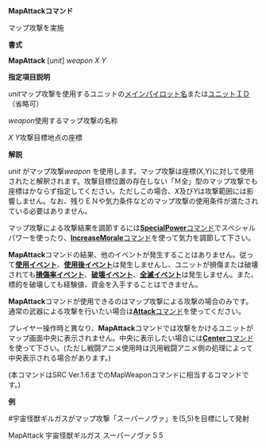 **MapAttackコマンド**

マップ攻撃を実施

**書式**

**MapAttack** [*unit*] *weapon X Y*

**指定項目説明**

*unit*マップ攻撃を使用するユニットの[メインパイロット名](メインパイロット名)または[ユニットＩＤ](ユニットＩＤ)（省略可）

*weapon*使用するマップ攻撃の名称

*X Y*攻撃目標地点の座標

**解説**

*unit* がマップ攻撃*weapon* を使用します。マップ攻撃は座標(X,Y)に対して使用されたと解釈されます。攻撃目標位置の存在しない「Ｍ全」型のマップ攻撃でも座標はかならず指定してください。ただしこの場合、*X*及び*Y*は攻撃範囲には影響しません。なお、残りＥＮや気力条件などのマップ攻撃の使用条件が満たされている必要はありません。

マップ攻撃による攻撃結果を調節するには[**SpecialPower**コマンド](SpecialPowerコマンド)でスペシャルパワーを使ったり、[**IncreaseMorale**コマンド](IncreaseMoraleコマンド)を使って気力を調節して下さい。

**MapAttack**コマンドの結果、他のイベントが発生することはありません。従って[**使用イベント**](使用イベント)、[**使用後イベント**](使用後イベント)は発生しませんし、ユニットが損傷または破壊されても[**損傷率イベント**](損傷率イベント)、[**破壊イベント**](破壊イベント)、[**全滅イベント**](全滅イベント)は発生しません。また、標的を破壊しても経験値、資金を入手することはできません。

**MapAttack**コマンドが使用できるのはマップ攻撃による攻撃の場合のみです。通常の武器による攻撃を行いたい場合は[**Attack**コマンド](Attackコマンド)を使ってください。

プレイヤー操作時と異なり、**MapAttack**コマンドでは攻撃をかけるユニットがマップ画面中央に表示されません。中央に表示したい場合には[**Center**コマンド](Centerコマンド)を使って下さい。(ただし戦闘アニメ使用時は汎用戦闘アニメ側の処理によって中央表示される場合があります。)

(本コマンドはSRC Ver.1.6までのMapWeaponコマンドに相当するコマンドです。)

**例**

#宇宙怪獣ギルガスがマップ攻撃「スーパーノヴァ」を(5,5)を目標にして発射

MapAttack 宇宙怪獣ギルガス スーパーノヴァ 5 5
